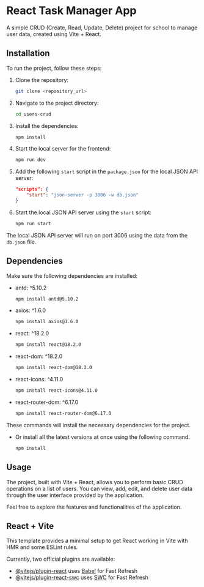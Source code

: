 
# React Task Manager App

A simple CRUD (Create, Read, Update, Delete) project for school to manage user data, created using Vite + React.

## Installation

To run the project, follow these steps:

1. Clone the repository:

    ```bash
    git clone <repository_url>
    ```

2. Navigate to the project directory:

    ```bash
    cd users-crud
    ```

3. Install the dependencies:

    ```bash
    npm install
    ```

4. Start the local server for the frontend:

    ```bash
    npm run dev
    ```

5. Add the following `start` script in the `package.json` for the local JSON API server:

    ```json
    "scripts": {
        "start": "json-server -p 3006 -w db.json"
    }
    ```

6. Start the local JSON API server using the `start` script:

    ```bash
    npm run start
    ```

The local JSON API server will run on port 3006 using the data from the `db.json` file.

## Dependencies

Make sure the following dependencies are installed:

- antd: ^5.10.2

    ```bash
    npm install antd@5.10.2
    ```

- axios: ^1.6.0

    ```bash
    npm install axios@1.6.0
    ```

- react: ^18.2.0

    ```bash
    npm install react@18.2.0
    ```

- react-dom: ^18.2.0

    ```bash
    npm install react-dom@18.2.0
    ```

- react-icons: ^4.11.0

    ```bash
    npm install react-icons@4.11.0
    ```

- react-router-dom: ^6.17.0

    ```bash
    npm install react-router-dom@6.17.0
    ```
These commands will install the necessary dependencies for the project.
- Or install all the latest versions at once using the following command.

    ```bash
    npm install 
    ```
## Usage

The project, built with Vite + React, allows you to perform basic CRUD operations on a list of users. You can view, add, edit, and delete user data through the user interface provided by the application.

Feel free to explore the features and functionalities of the application.

## React + Vite

This template provides a minimal setup to get React working in Vite with HMR and some ESLint rules.

Currently, two official plugins are available:

- [@vitejs/plugin-react](https://github.com/vitejs/vite-plugin-react/blob/main/packages/plugin-react/README.md) uses [Babel](https://babeljs.io/) for Fast Refresh
- [@vitejs/plugin-react-swc](https://github.com/vitejs/vite-plugin-react-swc) uses [SWC](https://swc.rs/) for Fast Refresh
